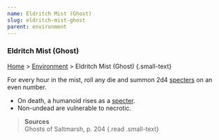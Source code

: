 ```yaml
---
name: Eldritch Mist (Ghost)
slug: eldritch-mist-ghost
parent: environment
---
```

### Eldritch Mist (Ghost)
[Home](dm-operations-center) > [Environment](environment) > Eldritch Mist (Ghost) {.small-text}

For every hour in the mist, roll any die and summon 2d4 [specters](/monster/specter) on an even number.
- On death, a humanoid rises as a [specter](/monster/specter).
- Non-undead are vulnerable to necrotic.

> **Sources** <br/>
> Ghosts of Saltmarsh, p. 204
{.read .small-text}

